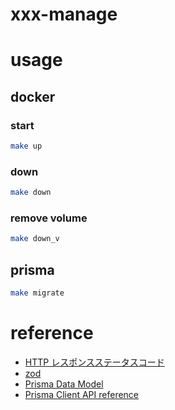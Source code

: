 # xxx-manage

# usage

## docker

### start

```sh
make up
```

### down

```sh
make down
```

### remove volume

```sh
make down_v
```

## prisma

```sh
make migrate
```

# reference

- [HTTP レスポンスステータスコード](https://developer.mozilla.org/ja/docs/Web/HTTP/Status)
- [zod](https://zod.dev/)
- [Prisma Data Model](https://www.prisma.io/docs/concepts/components/prisma-schema/data-model)
- [Prisma Client API reference](https://www.prisma.io/docs/reference/api-reference/prisma-client-reference#create)
